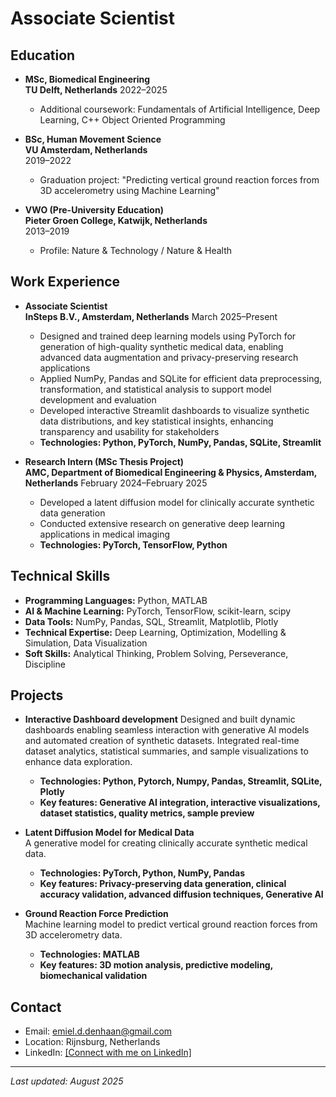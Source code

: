# Associate Scientist

## Education
- **MSc, Biomedical Engineering**  
  **TU Delft, Netherlands**
  2022–2025  
  - Additional coursework: Fundamentals of Artificial Intelligence, Deep Learning, C++ Object Oriented Programming  

- **BSc, Human Movement Science**  
  **VU Amsterdam, Netherlands**  
  2019–2022  
  - Graduation project: "Predicting vertical ground reaction forces from 3D accelerometry using Machine Learning"  

- **VWO (Pre-University Education)**  
  **Pieter Groen College, Katwijk, Netherlands**  
  2013–2019  
  - Profile: Nature & Technology / Nature & Health  

## Work Experience
- **Associate Scientist**  
  **InSteps B.V., Amsterdam, Netherlands** 
  March 2025–Present  
  - Designed and trained deep learning models using PyTorch for generation of high-quality synthetic medical data, enabling advanced data augmentation and privacy-preserving research applications  
  - Applied NumPy, Pandas and SQLite for efficient data preprocessing, transformation, and statistical analysis to support model development and evaluation  
  - Developed interactive Streamlit dashboards to visualize synthetic data distributions, and key statistical insights, enhancing transparency and usability for stakeholders  
  - **Technologies: Python, PyTorch, NumPy, Pandas, SQLite, Streamlit**  


- **Research Intern (MSc Thesis Project)**  
  **AMC, Department of Biomedical Engineering & Physics, Amsterdam, Netherlands** 
  February 2024–February 2025  
  - Developed a latent diffusion model for clinically accurate synthetic data generation  
  - Conducted extensive research on generative deep learning applications in medical imaging  
  - **Technologies: PyTorch, TensorFlow, Python**  

## Technical Skills
- **Programming Languages:** Python, MATLAB 
- **AI & Machine Learning:** PyTorch, TensorFlow, scikit-learn, scipy  
- **Data Tools:** NumPy, Pandas, SQL, Streamlit, Matplotlib, Plotly  
- **Technical Expertise:** Deep Learning, Optimization, Modelling & Simulation, Data Visualization  
- **Soft Skills:** Analytical Thinking, Problem Solving, Perseverance, Discipline  

## Projects
- **Interactive Dashboard development**
Designed and built dynamic dashboards enabling seamless interaction with generative AI models and automated creation of synthetic datasets. Integrated real-time dataset analytics, statistical summaries, and sample visualizations to enhance data exploration.
  - **Technologies: Python, Pytorch, Numpy, Pandas, Streamlit, SQLite, Plotly**
  - **Key features: Generative AI integration, interactive visualizations, dataset statistics, quality metrics, sample preview**

- **Latent Diffusion Model for Medical Data**  
  A generative model for creating clinically accurate synthetic medical data.  
  - **Technologies: PyTorch, Python, NumPy, Pandas**  
  - **Key features: Privacy-preserving data generation, clinical accuracy validation, advanced diffusion techniques, Generative AI** 

- **Ground Reaction Force Prediction**  
  Machine learning model to predict vertical ground reaction forces from 3D accelerometry data.  
  - **Technologies: MATLAB**  
  - **Key features: 3D motion analysis, predictive modeling, biomechanical validation**  

## Contact
- Email: emiel.d.denhaan@gmail.com  
- Location: Rijnsburg, Netherlands  
- LinkedIn: [[Connect with me on LinkedIn]](https://nl.linkedin.com/in/emiel-den-haan-54345b207)  

---
*Last updated: August 2025*
